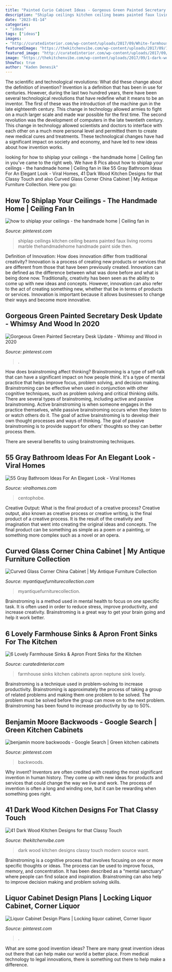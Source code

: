 ```yaml
---
title: "Painted Curio Cabinet Ideas - Gorgeous Green Painted Secretary Desk Update"
description: "Shiplap ceilings kitchen ceiling beams painted faux living rooms marble thehandmadehome handmade paint side then"
date: "2023-01-14"
categories:
- "ideas"
tags: ["ideas"]
images:
- "http://curatedinterior.com/wp-content/uploads/2017/09/White-farmhouse-sink-with-muted-green-cabinets-via-Neptune.jpg"
featuredImage: "https://thekitchenvibe.com/wp-content/uploads/2017/09/1-dark-wood-kitchen-designs.jpg"
featured_image: "http://curatedinterior.com/wp-content/uploads/2017/09/White-farmhouse-sink-with-muted-green-cabinets-via-Neptune.jpg"
image: "https://thekitchenvibe.com/wp-content/uploads/2017/09/1-dark-wood-kitchen-designs.jpg"
ShowToc: true
author: "Kaden Denesik"
---
```



The scientific and technological revolutions: What did these change about the definition of invention?
Invention is a definition that has been in use for centuries. However, during the last two hundred years, there have been several technological revolutions that have redefine what it means to be an inventor. The first of these was the introduction of the machine gun in the late eighteenth century. This change in technology allowed armies to fight on a much larger scale and made war possible for the first time. The second revolution was the development of computers in the late twentieth century. This change in technology allowed scientists and doctors to interface with each other on a much more personal level and permitted them to create new medical cures and treatments. These technological changes have had a significant impact on society and economy, and have led to new ideas about how invention works.

	

		
looking for how to shiplap your ceilings - the handmade home | Ceiling fan in you've came to the right web. We have 8 Pics about how to shiplap your ceilings - the handmade home | Ceiling fan in like 55 Gray Bathroom Ideas For An Elegant Look - Viral Homes, 41 Dark Wood Kitchen Designs for that Classy Touch and also Curved Glass Corner China Cabinet | My Antique Furniture Collection. Here you go:
		
    
## How To Shiplap Your Ceilings - The Handmade Home | Ceiling Fan In

<img loading=lazy src="https://i.pinimg.com/736x/ea/ea/c4/eaeac4d77f83db9cc6ba92bc84d3c9db--faux-beams-double-ovens.jpg" onerror="this.onerror=null;this.src='https://tse4.mm.bing.net/th?id=OIP.g0GA_eBmDEozK0dCzTRC1AHaLH&amp;pid=15.1';" alt="how to shiplap your ceilings - the handmade home | Ceiling fan in">

_Source: pinterest.com_

>shiplap ceilings kitchen ceiling beams painted faux living rooms marble thehandmadehome handmade paint side then. 

	

Definition of Innovation: How does innovation differ from traditional creativity?
Innovation is a process of creating new products or services that are different from those that have been previously created. Innovation can be defined as the difference between what was done before and what is being done now. Traditionally, creativity has been seen as the ability to come up with new ideas and concepts. However, innovation can also refer to the act of creating something new, whether that be in terms of products or services. Innovation is important because it allows businesses to change their ways and become more innovative.

    
## Gorgeous Green Painted Secretary Desk Update - Whimsy And Wood In 2020

<img loading=lazy src="https://i.pinimg.com/736x/1c/45/97/1c4597012bffd4c5447f1341e1e4eea3.jpg" onerror="this.onerror=null;this.src='https://tse3.mm.bing.net/th?id=OIP.moP1DsyxrlgIa7XVUQfZjwAAAA&amp;pid=15.1';" alt="Gorgeous Green Painted Secretary Desk Update - Whimsy and Wood in 2020">

_Source: pinterest.com_

>. 

	

How does brainstroming affect thinking?
Brainstroming is a type of self-talk that can have a significant impact on how people think. It's a type of mental practice that helps improve focus, problem solving, and decision making. Brainstroming can be effective when used in conjunction with other cognitive techniques, such as problem solving and critical thinking skills.
There are several types of brainstroming, including active and passive brainstroming. Active brainstroming is when someone engages in the practice themselves, while passive brainstroming occurs when they listen to or watch others do it. The goal of active brainstroming is to develop their own thought processes and ways of thinking. The goal of passive brainstroming is to provide support for others' thoughts so they can better process them.

There are several benefits to using brainstroming techniques.

    
## 55 Gray Bathroom Ideas For An Elegant Look - Viral Homes

<img loading=lazy src="https://viralhomes.com/wp-content/uploads/2021/03/38-Gray-Cabinets.jpg" onerror="this.onerror=null;this.src='https://tse1.mm.bing.net/th?id=OIP.aAAcnkOvnval0LiiFbWa4wHaLH&amp;pid=15.1';" alt="55 Gray Bathroom Ideas For An Elegant Look - Viral Homes">

_Source: viralhomes.com_

>centophobe. 

	

Creative Output: What is the final product of a creative process?
Creative output, also known as creative process or creative writing, is the final product of a creative process. It is the result of the creativity and imagination that went into creating the original ideas and concepts. The final product can be something as simple as a poem or a painting, or something more complex such as a novel or an opera.

    
## Curved Glass Corner China Cabinet | My Antique Furniture Collection

<img loading=lazy src="https://d29jd5m3t61t9.cloudfront.net/myantiquefurniturecollection.com/images/fbfiles/images/828w/14996378781151350999816-j9as3lijsv_v_1517768913.jpg" onerror="this.onerror=null;this.src='https://tse3.mm.bing.net/th?id=OIP.IqnRYsnXbTw-L75HHkiCawHaJ4&amp;pid=15.1';" alt="Curved Glass Corner China Cabinet | My Antique Furniture Collection">

_Source: myantiquefurniturecollection.com_

>myantiquefurniturecollection. 

	

Brainstroming is a method used in mental health to focus on one specific task. It is often used in order to reduce stress, improve productivity, and increase creativity. Brainstroming is a great way to get your brain going and help it work better.

    
## 6 Lovely Farmhouse Sinks &amp; Apron Front Sinks For The Kitchen

<img loading=lazy src="http://curatedinterior.com/wp-content/uploads/2017/09/White-farmhouse-sink-with-muted-green-cabinets-via-Neptune.jpg" onerror="this.onerror=null;this.src='https://tse4.mm.bing.net/th?id=OIP.kfm4cWii1m8BaZWYsa7QZAHaJ4&amp;pid=15.1';" alt="6 Lovely Farmhouse Sinks &amp; Apron Front Sinks for the Kitchen">

_Source: curatedinterior.com_

>farmhouse sinks kitchen cabinets apron neptune sink lovely. 

	

Brainstroming is a technique used in problem-solving to increase productivity. Brainstroming is approximately the process of taking a group of related problems and making them one problem to be solved. The problem must be solved before the group can move on to the next problem. Brainstroming has been found to increase productivity by up to 50%.

    
## Benjamin Moore Backwoods - Google Search | Green Kitchen Cabinets

<img loading=lazy src="https://i.pinimg.com/736x/12/ea/8c/12ea8c69f027d952dd7b71efd03eb840.jpg" onerror="this.onerror=null;this.src='https://tse4.mm.bing.net/th?id=OIP.fZKr5Q7DZS7FZE8bZQY8pwHaLH&amp;pid=15.1';" alt="benjamin moore backwoods - Google Search | Green kitchen cabinets">

_Source: pinterest.com_

>backwoods. 

	

Why invent?
Inventors are often credited with creating the most significant invention in human history. They come up with new ideas for products and services that could change the way we live and work. The process of invention is often a long and winding one, but it can be rewarding when something goes right.

    
## 41 Dark Wood Kitchen Designs For That Classy Touch

<img loading=lazy src="https://thekitchenvibe.com/wp-content/uploads/2017/09/1-dark-wood-kitchen-designs.jpg" onerror="this.onerror=null;this.src='https://tse2.mm.bing.net/th?id=OIP.DVWrDBSHqfqf-NlomlolUAHaLN&amp;pid=15.1';" alt="41 Dark Wood Kitchen Designs for that Classy Touch">

_Source: thekitchenvibe.com_

>dark wood kitchen designs classy touch modern source want. 

	

Brainstroming is a cognitive process that involves focusing on one or more specific thoughts or ideas. The process can be used to improve focus, memory, and concentration. It has been described as a “mental sanctuary” where people can find solace and inspiration. Brainstroming can also help to improve decision making and problem solving skills.

    
## Liquor Cabinet Design Plans | Locking Liquor Cabinet, Corner Liquor

<img loading=lazy src="https://i.pinimg.com/736x/46/9c/77/469c773b20849e873f50b590ce6eab82.jpg" onerror="this.onerror=null;this.src='https://tse1.mm.bing.net/th?id=OIP.fnGLAG_ogXFNT973_59lQgHaJ3&amp;pid=15.1';" alt="Liquor Cabinet Design Plans | Locking liquor cabinet, Corner liquor">

_Source: pinterest.com_

>. 

	

What are some good invention ideas?
There are many great invention ideas out there that can help make our world a better place. From medical technology to legal innovations, there is something out there to help make a difference.

